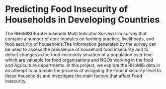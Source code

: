 # Predicting Food Insecurity of Households in Developing Countries
The RHoMIS(Rural Household Multi Indicator Survey) is a  survey that contains a number of core modules on farming practice, livelihoods, and food security of households.The information generated by the survey can be used to assess the prevalence of household food insecurity  and to detect changes in the food insecurity situation of a population over time which are valuable for food organisations and NGOs working in the food and Agriculture departments. In this project, we explore the RHoMIS data in an attempt to automate the process of assigning the Food insecurity level to these households and investigate the main factors that affect Food Insecurity. 

